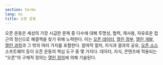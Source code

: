 ```yaml
---
section: terms
lang: ko
title: 오픈 운동
---
```


오픈 운동은 세상의 가장 시급한 문제 중 다수에 대해 투명성, 협력, 재사용, 자유로운 접근의 정신으로 해결책을 찾기 위해 노력한다. 이는 [오픈 데이터](../open-data/), [열린 정부](../open-government/), [열린 개발](../open-development/), [열린 과학](../open-science/)과 그 밖의 여러 가지를 포함한다. 참여적 절차, 지식과 결과의 공유, [오픈 소스](../open-source/) 소프트웨어 등이 오픈 운동의 핵심 도구 중 몇 가지다. 데이터, 지식, 콘텐츠에 적용되는 "오픈"의 구체적 정의는 [열린 정의](../open-definition/)에 의해 기술된다.
